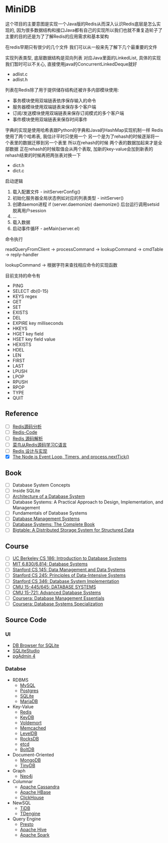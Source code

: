 # MiniDB

这个项目的主要意图是实现一个Java版的Redis从而深入认识Redis底层是怎么实现的, 
因为很多数据结构和接口Java都有自己的实现所以我们也就不重复造轮子了 
主要的目的还是为了了解Redis的应用需求和基本架构

在redis早期只有很少的几个文件 我们可以从一般来先了解下几个最重要的文件

实现列表类型, 底层数据结构是双向列表 对应Java里面的LinkedList, 具体的实现我们暂时可以不关心, 直接使用java的ConcurrentLinkedDeque就好

* adlist.c
* adlist.h

列表在Redis除了用于提供储存结构还被许多内部模块使用:

* 事务模块使用双端链表依序保存输入的命令
* 服务器模块使用双端链表来保存多个客户端
* 订阅/发送模块使用双端链表来保存订阅模式的多个客户端
* 事件模块使用双端链表来保存时间事件

字典的实现是使用哈希表跟Python的字典和Java的HashMap实现机制一样
Redis使用了两个哈希表, 
我估计平时只使用一个
另一个是为了rehash的时候逐渐将一个表里的数据迁移到另一个表里
所以在rehash的时候 两个表的数据加起来才是全部数据
正在rehash的时候取值会从两个表取, 加新的key-value会加到新表的
rehash结束的时候再把两张表对换一下

* dict.h
* dict.c

启动逻辑

1. 载入配置文件 - initServerConfig()
2. 初始化服务器全局状态例如对应的列表类型 - initServer()
3. 创建daemon进程 if (server.daemonize) daemonize() 后台运行调用setsid 脱离用户session
3. ...
4. 载入数据
5. 启动事件循环 - aeMain(server.el)

命令执行

readQueryFromClient -> processCommand -> lookupCommand -> cmdTable -> reply-handler

lookupCommand -> 根据字符来查找相应命令的实现函数

目前支持的命令有

* PING
* SELECT db(0-15)
* KEYS regex
* GET
* SET
* EXISTS
* DEL
* EXPIRE key milliseconds
* HKEYS
* HGET key field
* HSET key field value
* HEXISTS
* HDEL
* LEN
* FIRST
* LAST
* LPUSH
* LPOP
* RPUSH
* RPOP
* TYPE
* QUIT

## Reference

- [ ] [Redis源码分析](https://www.kancloud.cn/digest/redis-code/199030)
- [ ] [Redis-Code](https://github.com/linyiqun/Redis-Code)
- [ ] [Redis 源码解析](https://redissrc.readthedocs.io/en/latest/)
- [ ] [菜鸟从Redis源码学习C语言](http://www.shixinke.com/c/study-c-from-redis-source-code)
- [ ] [Redis 设计与实现](http://redisbook.com/)
- [x] [The Node.js Event Loop, Timers, and process.nextTick()](https://nodejs.org/en/docs/guides/event-loop-timers-and-nexttick/)

## Book

- [ ] Database System Concepts
- [ ] Inside SQLite
- [ ] [Architecture of a Database System](http://db.cs.berkeley.edu/papers/fntdb07-architecture.pdf)
- [ ] Database Systems: A Practical Approach to Design, Implementation, and Management
- [ ] Fundamentals of Database Systems
- [ ] [Database Management Systems](http://pages.cs.wisc.edu/~dbbook/)
- [ ] [Database Systems: The Complete Book](http://infolab.stanford.edu/~ullman/dscb.html)
- [ ] [Bigtable: A Distributed Storage System for Structured Data](https://static.googleusercontent.com/media/research.google.com/en//archive/bigtable-osdi06.pdf)

## Course

- [ ] [UC Berkeley CS 186: Introduction to Database Systems](https://cs186berkeley.net/)
- [ ] [MIT 6.830/6.814: Database Systems](https://ocw.mit.edu/courses/electrical-engineering-and-computer-science/6-830-database-systems-fall-2010)
- [ ] [Stanford CS 145: Data Management and Data Systems](https://cs145-fa19.github.io/)
- [ ] [Stanford CS 245: Principles of Data-Intensive Systems](http://web.stanford.edu/class/cs245/)
- [ ] [Stanford CS 346: Database System Implementation](https://web.stanford.edu/class/cs346)
- [ ] [CMU 15-445/645: DATABASE SYSTEMS](https://15445.courses.cs.cmu.edu)
- [ ] [CMU 15-721: Advanced Database Systems](https://15721.courses.cs.cmu.edu/)
- [ ] [Coursera: Database Management Essentials](https://www.coursera.org/learn/database-management)
- [ ] [Coursera: Database Systems Specialization](https://www.coursera.org/specializations/database-systems)

## Source Code

### UI

* [DB Browser for SQLite](https://github.com/sqlitebrowser/sqlitebrowser)
* [SQLiteStudio](https://github.com/pawelsalawa/sqlitestudio)
* [pgAdmin 4](https://github.com/pgadmin-org/pgadmin4)

### Databse

* RDBMS
  * [MySQL](https://github.com/mysql/mysql-server)
  * [Postgres](https://github.com/postgres/postgres)
  * [SQLite](https://sqlite.org/src/)
  * [MariaDB](https://github.com/MariaDB/server)
* Key-Value
  * [Redis](https://github.com/antirez/redis)
  * [KeyDB](https://github.com/JohnSully/KeyDB)
  * [Voldemort](https://github.com/voldemort/voldemort)
  * [Memcached](https://github.com/memcached/memcached)
  * [LevelDB](https://github.com/google/leveldb)
  * [RocksDB](https://github.com/facebook/rocksdb)
  * [etcd](https://github.com/etcd-io/etcd)
  * [BoltDB](https://github.com/boltdb/bolt)
* Document-Oriented
  * [MongoDB](https://github.com/mongodb/mongo)
  * [TinyDB](https://github.com/msiemens/tinydb)
* Graph
  * [Neo4j](https://github.com/neo4j/neo4j)
* Columnar
  * [Apache Cassandra](https://github.com/apache/cassandra)
  * [Apache HBase](https://github.com/apache/hbase)
  * [ClickHouse](https://github.com/ClickHouse/ClickHouse)
* NewSQL
  * [TiDB](https://github.com/pingcap/tidb)
  * [TDengine](https://github.com/taosdata/TDengine)
* Query Engine
  * [Presto](https://github.com/prestodb/presto)
  * [Apache Hive](https://github.com/apache/hive)
  * [Apache Spark](https://github.com/apache/spark)
